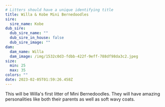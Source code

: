 ```yaml
---
# Litters should have a unique identifying title
title: Willa & Kobe Mini Bernedoodles
sire:
  sire_name: Kobe
dub_sire:
  dub_sire_name: ""
  dub_sire_in_house: false
  dub_sire_image: ""
dam:
  dam_name: Willa
  dam_image: /img/1532c0d3-fdbb-422f-9eff-788df98da3c2.jpeg
size:
  min: 25
  max: 35
colors: ""
date: 2023-02-05T01:59:26.458Z
---
```

This will be Willa's first litter of Mini Bernedoodles. They will have amazing personalities like both their parents as well as soft wavy coats.